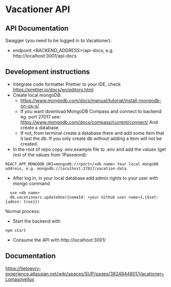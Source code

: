 # Vacationer API

## API Documentation
Swagger (you need to be logged in to Vacationer):
- endpoint <BACKEND_ADDRESS>/api-docs, e.g. http://localhost:3001/api-docs

## Development instructions
* Integrate code formatter Prettier to your IDE, check https://prettier.io/docs/en/editors.html
* Create local mongoDB: 
    - https://www.mongodb.com/docs/manual/tutorial/install-mongodb-on-os-x/
    - If you want download MongoDB Compass and connect to backend eg. port 27017 see: 
    https://www.mongodb.com/docs/compass/current/connect/ And create a database. 
    - If not, from terminal create a database there and add some item that it last the db. If you only create db without adding a item will not be created.
* In the root of repo copy .env.example file to .env and add the values (get rest of the values from 1Password):

```
REACT_APP_MONGODB_URI=mongodb://<port>/<db name> Your local mongoDB address, e.g. mongodb://localhost:27017/vacation-data 
```
* After log in, in your local database add admin rights to your user with mongo command
```
  use <db name>
  db.vacationers.updateOne({nameId: <your Github user name>},{$set: {admin: true}})
```

Normal process:
- Start the backend with
```
npm start
```
- Consume the API with http://localhost:3001/<ENDPOINT>

## Documentation
https://tietoevry-experience.atlassian.net/wiki/spaces/SUP/pages/3824844801/Vacationer+Lomasovellus
